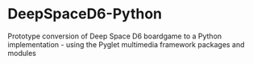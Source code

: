# DeepSpaceD6-Python
Prototype conversion of Deep Space D6 boardgame to a Python implementation - using the Pyglet multimedia framework packages and modules
